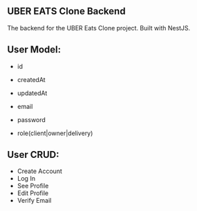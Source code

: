 ## UBER EATS Clone Backend

The backend for the UBER Eats Clone project. Built with NestJS.


## User Model:

- id
- createdAt
- updatedAt

- email
- password
- role(client|owner|delivery)

## User CRUD:

- Create Account
- Log In
- See Profile
- Edit Profile
- Verify Email
